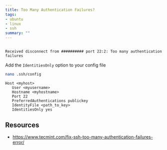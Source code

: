 ```yaml
---
title: Too Many Authentication Failures?
tags:
- ubuntu
- linux
- ssh
summary: ""
---
```


## 

```
Received disconnect from ########## port 22:2: Too many authentication failures
```

Add the ```IdentitiesOnly``` option to your config file

```bash
nano .ssh/config
```

```
Host <myhost>
   User <myusername>
   Hostname <myhostname>
   Port 22
   PreferredAuthentications publickey
   IdentityFile <path_to_key>
   IdentitiesOnly yes
```

## Resources

* <https://www.tecmint.com/fix-ssh-too-many-authentication-failures-error/>

